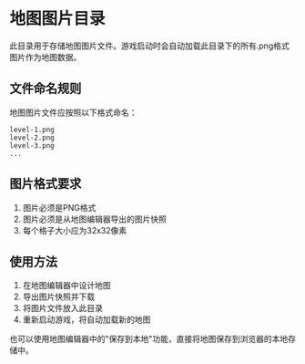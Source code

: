 # 地图图片目录

此目录用于存储地图图片文件。游戏启动时会自动加载此目录下的所有.png格式图片作为地图数据。

## 文件命名规则

地图图片文件应按照以下格式命名：

```
level-1.png
level-2.png
level-3.png
...
```

## 图片格式要求

1. 图片必须是PNG格式
2. 图片必须是从地图编辑器导出的图片快照
3. 每个格子大小应为32x32像素

## 使用方法

1. 在地图编辑器中设计地图
2. 导出图片快照并下载
3. 将图片文件放入此目录
4. 重新启动游戏，将自动加载新的地图

也可以使用地图编辑器中的"保存到本地"功能，直接将地图保存到浏览器的本地存储中。